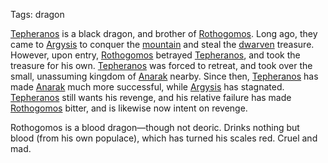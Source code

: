 Tags: dragon

[Tepheranos](Tepheranos) is a black dragon, and brother of [Rothogomos](Rothogomos). Long ago, they came to [Argysis](Argysis) to conquer the [mountain](Mountains) and steal the [dwarven](Dwarves) treasure. However, upon entry, [Rothogomos](Rothogomos) betrayed [Tepheranos](Tepheranos), and took the treasure for his own. [Tepheranos](Tepheranos) was forced to retreat, and took over the small, unassuming kingdom of [Anarak](Anarak) nearby. Since then, [Tepheranos](Tepheranos) has made [Anarak](Anarak) much more successful, while [Argysis](Argysis) has stagnated. [Tepheranos](Tepheranos) still wants his revenge, and his relative failure has made [Rothogomos](Rothogomos) bitter, and is likewise now intent on revenge.

Rothogomos is a blood dragon—though not deoric. Drinks nothing but blood (from his own populace), which has turned his scales red. Cruel and mad.